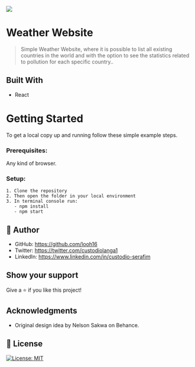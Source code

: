 ![](https://img.shields.io/badge/Microverse-blueviolet)

# Weather Website

>Simple Weather Website, where it is possible to list all existing countries in the world and with the option to see the statistics related to pollution for each specific country..


## Built With

- React

# Getting Started
To get a local copy up and running follow these simple example steps.

### Prerequisites: 
Any kind of browser. 

### Setup:
    1. Clone the repository
    2. Then open the folder in your local environment 
    3. In terminal console run:
       - npm install
       - npm start

## 👤 **Author**

- GitHub: https://github.com/looh16
- Twitter: https://twitter.com/custodiolanga1
- LinkedIn: https://www.linkedin.com/in/custodio-serafim


## Show your support

Give a ⭐️ if you like this project!


## Acknowledgments

- Original design idea by Nelson Sakwa on Behance.


## 📝 License

[![License: MIT](https://img.shields.io/badge/License-MIT-yellow.svg)](https://github.com/looh16/bookstore/blob/34137715daf40f76ef083157c8c9c9e4d7aaaada/LICENSE)
